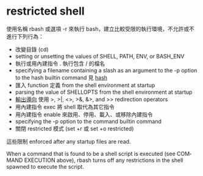 # restricted shell
使用名稱 rbash 或選項 -r 來執行 bash，建立比較受限的執行環境，不允許或不進行下列行為：

* 改變目錄 (cd)
* setting or unsetting the values of SHELL, PATH, ENV, or BASH_ENV
* 執行或用內建指令 . 執行包含 / 的檔名
* specifying  a  filename containing a slash as an argument to the -p option to the hash builtin command 見 [hash](builtin-hash.md)
* 匯入 function 定義 from  the  shell  environment  at startup
* parsing  the  value  of  SHELLOPTS from the shell environment at startup
* [輸出導向](bash-redirection.md) 使用 >, >|, <>, >&, &>, and >> redirection operators
* 用內建指令 exec 將 shell 取代為其它指令
* 用內建指令 enable 來啟用、停用、載入、或移除內建指令
* specifying the -p option to the command builtin command
* 關閉 restricted 模式 (set +r 或 set +o restricted)

這些限制 enforced after any startup files are read.

When a command that is found to be a shell script is executed (see COM‐
MAND  EXECUTION  above),  rbash turns off any restrictions in the shell
spawned to execute the script.

